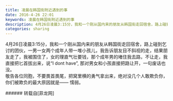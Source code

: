```yaml
---
title: 凌晨在韩国街附近遇到的事
date: 2016-4-26 22:01
keywords: 凌晨在韩国街附近遇到的事
description: 4月26日凌晨3:15分，我和一个刚从国内来的朋友从韩国街走回宿舍，路上碰到乞讨的团伙，一男一女两个成年人带一堆小孩儿，我告诉朋友目不斜视的走，结果朋友走了，我被围住了，女的理直气壮要钱，那个成年男的堵住我去路，不让走，我直接把匕首拔出来，说“I dont have”, 那对男女和小孩直接把路让开，一句废话也没。   敬告各位同胞，不要畏首畏尾，把窝里横的勇气拿出来，绝对没几个人敢欺负你，你们被欺负的最大原因就是—— 懦弱。
categories: sharing
---
```

<td class="t_f" id="postmessage_320755">

4月26日凌晨3:15分，我和一个刚从国内来的朋友从韩国街走回宿舍，路上碰到乞讨的团伙，一男一女两个成年人带一堆小孩儿，我告诉朋友目不斜视的走，结果朋友走了，我被围住了，女的理直气壮要钱，那个成年男的堵住我去路，不让走，我直接把匕首拔出来，说“I dont have”, 那对男女和小孩直接把路让开，一句废话也没。   <br/>
敬告各位同胞，不要畏首畏尾，把窝里横的勇气拿出来，绝对没几个人敢欺负你，你们被欺负的最大原因就是—— 懦弱。<br/>
</td>
###### 转载自[菲龙网]